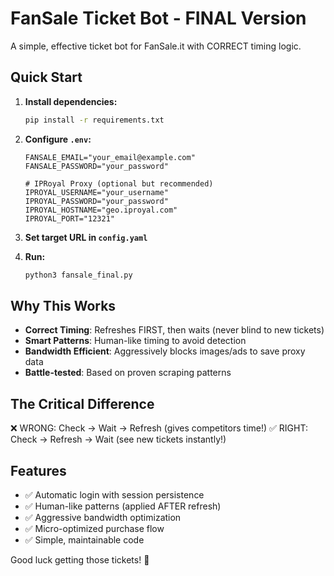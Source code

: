 # FanSale Ticket Bot - FINAL Version

A simple, effective ticket bot for FanSale.it with CORRECT timing logic.

## Quick Start

1. **Install dependencies:**
   ```bash
   pip install -r requirements.txt
   ```

2. **Configure `.env`:**
   ```
   FANSALE_EMAIL="your_email@example.com"
   FANSALE_PASSWORD="your_password"
   
   # IPRoyal Proxy (optional but recommended)
   IPROYAL_USERNAME="your_username"
   IPROYAL_PASSWORD="your_password"
   IPROYAL_HOSTNAME="geo.iproyal.com"
   IPROYAL_PORT="12321"
   ```

3. **Set target URL in `config.yaml`**

4. **Run:**
   ```bash
   python3 fansale_final.py
   ```

## Why This Works

- **Correct Timing**: Refreshes FIRST, then waits (never blind to new tickets)
- **Smart Patterns**: Human-like timing to avoid detection
- **Bandwidth Efficient**: Aggressively blocks images/ads to save proxy data
- **Battle-tested**: Based on proven scraping patterns

## The Critical Difference

❌ WRONG: Check → Wait → Refresh (gives competitors time!)
✅ RIGHT: Check → Refresh → Wait (see new tickets instantly!)

## Features

- ✅ Automatic login with session persistence
- ✅ Human-like patterns (applied AFTER refresh)
- ✅ Aggressive bandwidth optimization
- ✅ Micro-optimized purchase flow
- ✅ Simple, maintainable code

Good luck getting those tickets! 🎫
